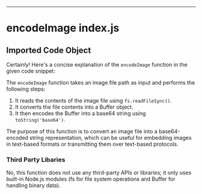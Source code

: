 
  
  

---
# encodeImage index.js
## Imported Code Object
Certainly! Here's a concise explanation of the `encodeImage` function in the given code snippet:

The `encodeImage` function takes an image file path as input and performs the following steps:

1. It reads the contents of the image file using `fs.readFileSync()`.
2. It converts the file contents into a Buffer object.
3. It then encodes the Buffer into a base64 string using `toString('base64')`.

The purpose of this function is to convert an image file into a base64-encoded string representation, which can be useful for embedding images in text-based formats or transmitting them over text-based protocols.

### Third Party Libaries

No, this function does not use any third-party APIs or libraries; it only uses built-in Node.js modules (fs for file system operations and Buffer for handling binary data).

  
  
